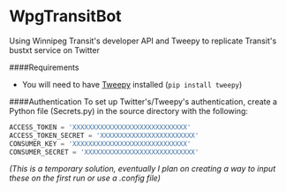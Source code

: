 # WpgTransitBot
Using Winnipeg Transit's developer API and Tweepy to replicate Transit's bustxt service on Twitter

####Requirements
- You will need to have [Tweepy](https://github.com/tweepy/tweepy) installed (`pip install tweepy`)

####Authentication
To set up Twitter's/Tweepy's authentication, create a Python file (Secrets.py) in the source directory with the following:

```python
ACCESS_TOKEN = 'XXXXXXXXXXXXXXXXXXXXXXXXXXXXX'
ACCESS_TOKEN_SECRET = 'XXXXXXXXXXXXXXXXXXXXXXXX'
CONSUMER_KEY = 'XXXXXXXXXXXXXXXXXXXXXXXXXXXXX'
CONSUMER_SECRET = 'XXXXXXXXXXXXXXXXXXXXXXXXXXXX'
```

<i>(This is a temporary solution, eventually I plan on creating a way to input these on the first run or use a .config file)</i>
